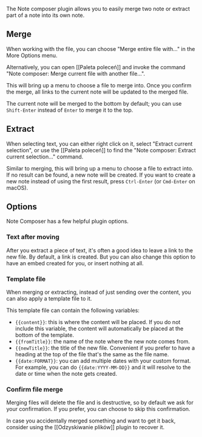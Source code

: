 The Note composer plugin allows you to easily merge two note or extract part of a note into its own note.

## Merge

When working with the file, you can choose "Merge entire file with..." in the More Options menu.

Alternatively, you can open [[Paleta poleceń]] and invoke the command "Note composer: Merge current file with another file...".

This will bring up a menu to choose a file to merge into. Once you confirm the merge, all links to the current note will be updated to the merged file.

The current note will be merged to the bottom by default; you can use `Shift-Enter` instead of `Enter` to merge it to the top.

## Extract

When selecting text, you can either right click on it, select "Extract current selection", or use the [[Paleta poleceń]] to find the "Note composer: Extract current selection..." command.

Similar to merging, this will bring up a menu to choose a file to extract into. If no result can be found, a new note will be created. If you want to create a new note instead of using the first result, press `Ctrl-Enter` (or `Cmd-Enter` on macOS).

## Options

Note Composer has a few helpful plugin options.

### Text after moving

After you extract a piece of text, it's often a good idea to leave a link to the new file. By default, a link is created. But you can also change this option to have an embed created for you, or insert nothing at all.

### Template file

When merging or extracting, instead of just sending over the content, you can also apply a template file to it.

This template file can contain the following variables:

- `{{content}}`: this is where the content will be placed. If you do not include this variable, the content will automatically be placed at the bottom of the template.
- `{{fromTitle}}`: the name of the note where the new note comes from.
- `{{newTitle}}`: the title of the new file. Convenient if you prefer to have a heading at the top of the file that's the same as the file name.
- `{{date:FORMAT}}`: you can add multiple dates with your custom format. For example, you can do `{{date:YYYY-MM-DD}}` and it will resolve to the date or time when the note gets created.

### Confirm file merge

Merging files will delete the file and is destructive, so by default we ask for your confirmation. If you prefer, you can choose to skip this confirmation.

In case you accidentally merged something and want to get it back, consider using the [[Odzyskiwanie plików]] plugin to recover it.